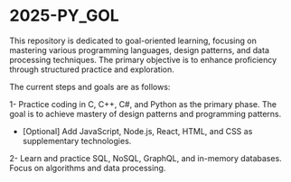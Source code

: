 # 2025-PY_GOL

This repository is dedicated to goal-oriented learning, focusing on mastering various programming languages, design patterns, and data processing techniques. The primary objective is to enhance proficiency through structured practice and exploration.

The current steps and goals are as follows:

1- Practice coding in C, C++, C#, and Python as the primary phase. The goal is to achieve mastery of design patterns and programming patterns.
   - [Optional] Add JavaScript, Node.js, React, HTML, and CSS as supplementary technologies.

2- Learn and practice SQL, NoSQL, GraphQL, and in-memory databases. Focus on algorithms and data processing.
